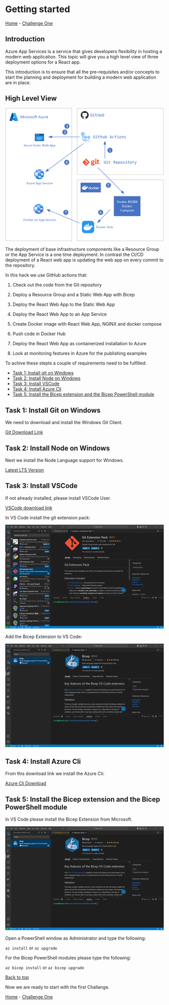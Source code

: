 
# **Getting started**

[Home](./../README.md) - [Challenge One](./01-Deploy-the-lab-environment.md)

## **Introduction**

Azure App Services is a service that gives developers flexibility in hosting a modern web application. This topic will give you a high level view of three deployment options for a React app.

This introduction is to ensure that all the pre-requisites and/or concepts to start the planning and deployment for building a modern web application are in place.


## **High Level View**

![image](./../.images/high-level-view.png)

The deployment of base infrastructure components like a Resource Group or the App Service is a one time deployment. In contrast the CI/CD deployment of a React web app is updating the web app on every commit to the repository.

In this hack we use GitHub actions that:

1. Check out the code from the Git repository

2. Deploy a Resource Group and a Static Web App with Bicep

3. Deploy the React Web App to the Static Web App

4. Deploy the React Web App to an App Service

5. Create Docker image with React Web App, NGINX and docker compose

6. Push code in Docker Hub

7. Deploy the React Web App as containerized installation to Azure

8. Look at monitoring festures in Azure for the publishing examples

To achive these stepts a couple of requirements need to be fulfilled:

- [Task 1: Install git on Windows](#task-1-install-git-on-windows)
- [Task 2: Install Node on Windows](#task-2-install-node-on-windows)
- [Task 3: Install VSCode](#task-3-install-vscode)
- [Task 4: Install Azure Cli](#task-4-install-azure-cli)
- [Task 5: Install the Bicep extension and the Bicep PowerShell module](#task-5-install-the-bicep-extension-and-the-bicep-powershell-module)

## Task 1: Install Git on Windows

We need to download and install the Windows Git Client.

  [Git Download Link](https://github.com/git-for-windows/git/releases/download/v2.39.0.windows.2/Git-2.39.0.2-64-bit.exe)

## Task 2: Install Node on Windows

Next we install the Node Language support for Windows.
  
  [Latest LTS Version](https://nodejs.org/dist/v18.13.0/node-v18.13.0-x64.msi)

## Task 3: Install VSCode

If not already installed, please install VSCode User.

  [VSCode download link](https://code.visualstudio.com/sha/download?build=stable&os=win32-x64-user)

In VS Code install the git extension pack:

  ![image](./../.images/01-git-extension-pack.png)

  Add the Bicep Extension to VS Code:

  ![image](./../.images/02-bicep-extension.png)

## Task 4: Install Azure Cli

From this download link we install the Azure Cli:

  [Azure Cli Download](https://aka.ms/installazurecliwindows)

## Task 5: Install the Bicep extension and the Bicep PowerShell module

In VS Code please install the Bicep Extension from Microsoft.

  ![image](./../.images/02-bicep-extension.png)

Open a PowerShell window as Administrator and type the following:

`az install` or `az upgrade`

For the Bicep PowerShell modules please type the following:

`az bicep install` or `az bicep upgrade`

  [Back to top](#getting-started)

Now we are ready to start with the first Challange.

[Home](./../README.md) - [Challenge One](./01-Deploy-the-lab-environment.md)
